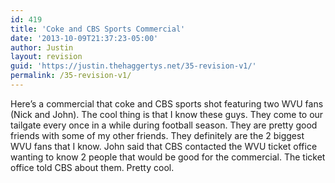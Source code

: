 ```yaml
---
id: 419
title: 'Coke and CBS Sports Commercial'
date: '2013-10-09T21:37:23-05:00'
author: Justin
layout: revision
guid: 'https://justin.thehaggertys.net/35-revision-v1/'
permalink: /35-revision-v1/
---
```


Here’s a commercial that coke and CBS sports shot featuring two WVU fans (Nick and John). The cool thing is that I know these guys. They come to our tailgate every once in a while during football season. They are pretty good friends with some of my other friends. They definitely are the 2 biggest WVU fans that I know. John said that CBS contacted the WVU ticket office wanting to know 2 people that would be good for the commercial. The ticket office told CBS about them. Pretty cool.

<object height="350" width="425"><param name="movie" value="https://www.youtube.com/v/u5cfpxA8_H4"></param><embed height="350" src="https://www.youtube.com/v/u5cfpxA8_H4" type="application/x-shockwave-flash" width="425"></embed></object>